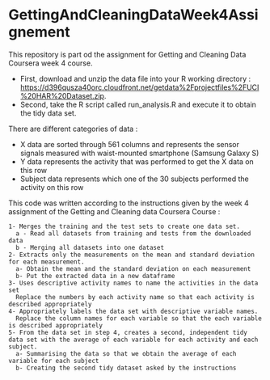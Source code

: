 # GettingAndCleaningDataWeek4Assignement

This repository is part od the assignment for Getting and Cleaning Data Coursera week 4 course.

   - First, download and unzip the data file into your R working directory : https://d396qusza40orc.cloudfront.net/getdata%2Fprojectfiles%2FUCI%20HAR%20Dataset.zip.
   - Second, take the R script called run_analysis.R and execute it to obtain the tidy data set.

There are different categories of data :
   - X data are sorted through 561 columns and represents the sensor signals measured with waist-mounted smartphone (Samsung Galaxy S)
   - Y data represents the activity that was performed to get the X data on this row
   - Subject data represents which one of the 30 subjects performed the activity on this row

This code was written according to the instructions given by the week 4 assignment of the Getting and Cleaning data Coursera Course :

    1- Merges the training and the test sets to create one data set.
      a - Read all datasets from training and tests from the downloaded data
      b - Merging all datasets into one dataset
    2- Extracts only the measurements on the mean and standard deviation for each measurement.
      a- Obtain the mean and the standard deviation on each measurement
      b- Put the extracted data in a new dataframe
    3- Uses descriptive activity names to name the activities in the data set
      Replace the numbers by each activity name so that each activity is described appropriately
    4- Appropriately labels the data set with descriptive variable names. 
      Replace the column names for each variable so that the each variable is described appropriately
    5- From the data set in step 4, creates a second, independent tidy data set with the average of each variable for each activity and each subject.
      a- Summarising the data so that we obtain the average of each variable for each subject
      b- Creating the second tidy dataset asked by the instructions
